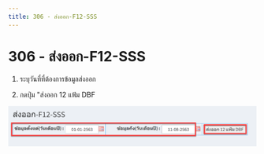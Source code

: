 ```yaml
---
title: 306 - ส่งออก-F12-SSS
---
```


# 306 - ส่งออก-F12-SSS

1. ระบุวันที่ที่ต้องการข้อมูลส่งออก 

2. กดปุ่ม "ส่งออก 12 แฟ้ม DBF

![Logo](./img/image306-1.png)


 
 